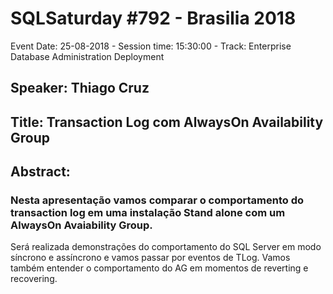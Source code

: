 # SQLSaturday #792 - Brasilia 2018
Event Date: 25-08-2018 - Session time: 15:30:00 - Track: Enterprise Database Administration  Deployment
## Speaker: Thiago Cruz
## Title: Transaction Log com AlwaysOn Availability Group
## Abstract:
### Nesta apresentação vamos comparar o comportamento do transaction log em uma instalação Stand alone com um AlwaysOn Avaiability Group.
Será realizada demonstrações do comportamento do SQL Server em modo síncrono e assíncrono e vamos passar por eventos de TLog.
Vamos também entender o comportamento do AG em momentos de reverting e recovering.
